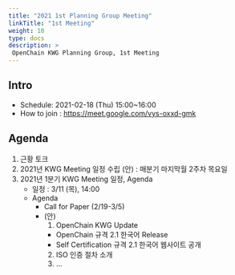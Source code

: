 ```yaml
---
title: "2021 1st Planning Group Meeting"
linkTitle: "1st Meeting"
weight: 10
type: docs
description: >
 OpenChain KWG Planning Group, 1st Meeting
---
```


## Intro

* Schedule: 2021-02-18 (Thu) 15:00~16:00
* How to join : https://meet.google.com/vys-oxxd-gmk

## Agenda

1. 근황 토크 
2. 2021년 KWG Meeting 일정 수립 (안) : 매분기 마지막월 2주차 목요일
3. 2021년 1분기 KWG Meeting 일정, Agenda
   * 일정 : 3/11 (목), 14:00
   * Agenda
     * Call for Paper (2/19-3/5)
     * (안)
       1. OpenChain KWG Update
         * OpenChain 규격 2.1 한국어 Release
         * Self Certification 규격 2.1 한국어 웹사이트 공개
       2. ISO 인증 절차 소개
       3. ...


